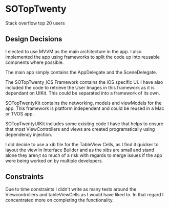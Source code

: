 # SOTopTwenty
Stack overflow top 20 users

## Design Decisions

I elected to use MVVM as the main architecture in the app. I also implemented the app using frameworks to split the code up into reusable compnents where possible. 

The main app simply contains the AppDelegate and the SceneDelegate. 

The SOTopTwenty_iOS Framework contains the iOS specific UI. I have also included the code to retrieve the User Images in this framework as it is dependant on UIKit. This could be separated into a framework of its own.

SOTopTwentyKit contains the networking, models and viewModels for the app. This framework is platform independent and could be reused in a Mac or TVOS app.

SOTopTwentyUIKit includes some exisitng code I have that helps to ensure that most ViewControllers and views are created programatically using dependency injection.

I did decide to use a xib file for the TableView Cells, as I find it quicker to layout the view in Interface Builder and as the xibs are small and stand alone they aren;t so much of a risk with regards to merge issues if the app were being worked on by multiple developers. 

## Constraints

Due to time constraints I didn't write as many tests around the Viewcontrollers and tableViewCells as I would have liked to. In that regard I concentrated more on completing the functionality. 





